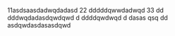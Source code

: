 11asdsaasdadwqdadasd
22
dddddqwwdadwqd
33
dd
dddwqdadasdqwdqwd
d
ddddqwdwqd
d
dasas   qsq
dd
asdqwdasdasasdqwd
